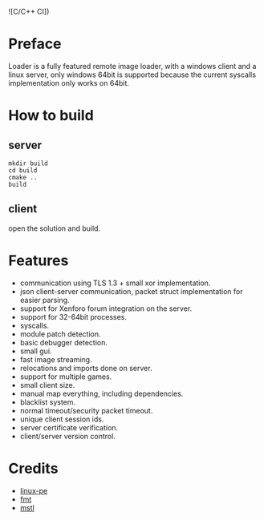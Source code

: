![C/C++ CI])
# Preface
Loader is a fully featured remote image loader, with a windows client and a linux server, only windows 64bit is supported because the current syscalls implementation only works on 64bit. 

# How to build
## server
```
mkdir build
cd build
cmake ..
build
```
## client
open the solution and build.

# Features
- communication using TLS 1.3 + small xor implementation.
- json client-server communication, packet struct implementation for easier parsing.
- support for Xenforo forum integration on the server.
- support for 32-64bit processes.
- syscalls.
- module patch detection.
- basic debugger detection.
- small gui.
- fast image streaming.
- relocations and imports done on server.
- support for multiple games.
- small client size.
- manual map everything, including dependencies.
- blacklist system.
- normal timeout/security packet timeout.
- unique client session ids.
- server certificate verification.
- client/server version control.

# Credits
- [linux-pe](https://github.com/can1357/linux-pe)
- [fmt](https://github.com/fmtlib/fmt)
- [mstl](https://gitlab.com/madddie/my-toolkit)
